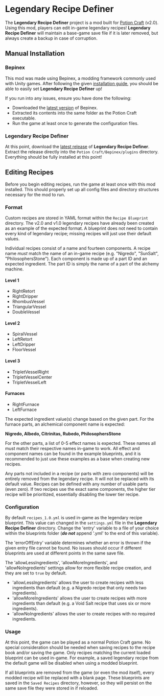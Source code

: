 # Legendary Recipe Definer
The **Legendary Recipe Definer** project is a mod built for [Potion Craft](https://store.steampowered.com/app/1210320/Potion_Craft_Alchemist_Simulator/) (v2.0). Using this mod, players can edit in-game legendary recipes! **Legendary Recipe Definer** will maintain a base-game save file if it is later removed, but always create a backup in case of corruption.

## Manual Installation
### Bepinex
This mod was made using Bepinex, a modding framework commonly used with Unity games. After following the given [installation guide](https://docs.bepinex.dev/articles/user_guide/installation/index.html), you should be able to easily set **Legendary Recipe Definer** up!

If you run into any issues, ensure you have done the following:
* Downloaded the [latest version](https://github.com/BepInEx/BepInEx/releases) of Bepinex.
* Extracted its contents into the same folder as the Potion Craft executable.
* Run the game at least once to generate the configuration files.

### Legendary Recipe Definer
At this point, download the [latest release](https://github.com/glyph07/LegendaryRecipeDefiner/releases) of **Legendary Recipe Definer**. Extract the release directly into the `Potion Craft/Bepinex/plugins` directory. Everything should be fully installed at this point!

## Editing Recipes
Before you begin editing recipes, run the game at least once with this mod installed. This should properly set up all config files and directory structures necessary for the mod to run.
### Format
Custom recipes are stored in YAML format within the `Recipe Blueprint` directory. The v2.0 and v1.0 legendary recipes have already been created as an example of the expected format. A blueprint does not need to contain every kind of legendary recipe; missing recipes will just use their default values.

Individual recipes consist of a name and fourteen components. A recipe name *must* match the name of an in-game recipe (e.g. "Nigredo", "SunSalt", "PhilosophersStone"). Each component is made up of a part ID and an expected ingredient. The part ID is simply the name of a part of the alchemy machine.

#### Level 1
* RightRetort
* RightDripper
* RhombusVessel
* TriangularVessel
* DoubleVessel
#### Level 2
* SpiralVessel
* LeftRetort
* LeftDripper
* FloorVessel
#### Level 3
* TripletVesselRight
* TripletVesselCenter
* TripletVesselLeft
#### Furnaces
* RightFurnace
* LeftFurnace

The expected ingredient value(s) change based on the given part. For the furnace parts, an alchemical component name is expected:

**Nigredo, Albedo, Citrinitas, Rubedo, PhilosophersStone**

For the other parts, a list of 0-5 effect names is expected. These names all must match their respective names in-game to work. All effect and component names can be found in the example blueprints, and it is recommended to just use these examples as a base when creating new recipes.

Any parts not included in a recipe (or parts with zero components) will be entirely removed from the legendary recipe. It will not be replaced with its default value. Recipes can be defined with any number of usable parts (even zero). If two recipes use the exact same components, the higher tier recipe will be prioritized, essentially disabling the lower tier recipe.

### Configuration
By default `recipes_1.0.yml` is used in-game as the legendary recipe blueprint. This value can changed in the `settings.yml` file in the **Legendary Recipe Definer** directory. Change the 'entry' variable to a file of your choice within the blueprints folder (***do not*** append '.yml' to the end of this variable).

The 'errorOffEntry' variable determines whether an error is thrown if the given entry file cannot be found. No issues should occur if different blueprints are used at different points in the same save file.

The 'allowLessIngredients', 'allowMoreIngredients', and 'allowNoIngredients' settings allow for more flexible recipe creation, and they are set to `true` by default.
* 'allowLessIngredients' allows the user to create recipes with less ingredients than default (e.g. a Nigredo recipe that only needs two ingredients).
* 'allowMoreIngredients' allows the user to create recipes with more ingredients than default (e.g. a Void Salt recipe that uses six or more ingredients).
* 'allowNoIngredients' allows the user to create recipes with no required ingredients.


### Usage
At this point, the game can be played as a normal Potion Craft game. No special consideration should be needed when saving recipes to the recipe book and/or saving the game. Only recipes matching the current loaded blueprint can be used in-game. For example, a saved legendary recipe from the default game will be disabled when using a modded blueprint.

If all blueprints are removed from the game (or even the mod itself), every modded recipe will be replaced with a blank page. These blueprints are saved in the `Saved Recipes` directory, however, so they will persist on the same save file they were stored in if reloaded.
